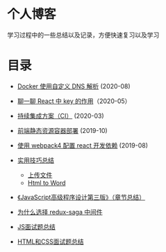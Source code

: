 # 个人博客

学习过程中的一些总结以及记录，方便快速复习以及学习

# 目录

- [Docker 使用自定义 DNS 解析](https://github.com/KayneWang/blog/blob/master/article/docker-custom-dns.md) (2020-08)

- [聊一聊 React 中 key 的作用](https://github.com/KayneWang/blog/blob/master/article/react-key.md)（2020-05）

- [持续集成方案（CI）](https://github.com/KayneWang/blog/blob/master/article/ci.md) (2020-03)

- [前端静态资源容器部署](https://github.com/KayneWang/blog/blob/master/article/deploy.md) (2019-10)

- [使用 webpack4 配置 react 开发依赖](https://github.com/KayneWang/blog/blob/master/article/webpack4-react.md) (2019-08)

- [实用技巧总结](https://github.com/KayneWang/blog/blob/master/someSkills.md)
  - [上传文件](https://github.com/KayneWang/blog/blob/master/someSkills.md#%E7%82%B9%E5%87%BB%E6%8C%89%E9%92%AE%E4%B8%8A%E4%BC%A0%E6%9C%AC%E5%9C%B0%E6%96%87%E4%BB%B6)
  - [Html to Word](https://github.com/KayneWang/blog/blob/master/someSkills.md#html-to-word)

- [《JavaScript高级程序设计第三版》（章节总结）](https://github.com/wangzengkai/blog/issues/1)

- [为什么选择 redux-saga 中间件](https://github.com/wangzengkai/blog/issues/2)

- [JS面试题总结](https://github.com/KayneWang/blog/issues/3)

- [HTML和CSS面试题总结](https://github.com/KayneWang/blog/issues/4)

